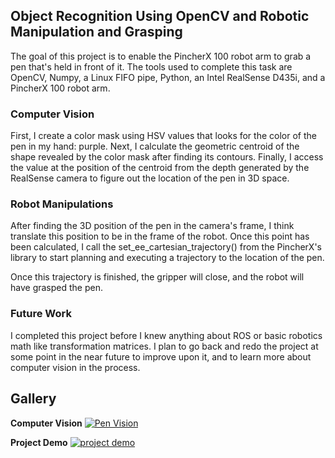 ## Object Recognition Using OpenCV and Robotic Manipulation and Grasping

The goal of this project is to enable the PincherX 100 robot arm to grab a pen that's held in front of it. The tools used to complete this task are OpenCV, Numpy, a Linux FIFO pipe, Python, an Intel RealSense D435i, and a PincherX 100 robot arm.

### Computer Vision

First, I create a color mask using HSV values that looks for the color of the pen in my hand: purple. Next, I calculate the geometric centroid of the shape revealed by the color mask after finding its contours. Finally, I access the value at the position of the centroid from the depth generated by the RealSense camera to figure out the location of the pen in 3D space.

### Robot Manipulations

After finding the 3D position of the pen in the camera's frame, I think translate this position to be in the frame of the robot. Once this point has been calculated, I call the set_ee_cartesian_trajectory() from the PincherX's library to start planning and executing a trajectory to the location of the pen.

Once this trajectory is finished, the gripper will close, and the robot will have grasped the pen.

### Future Work

I completed this project before I knew anything about ROS or basic robotics math like transformation matrices. I plan to go back and redo the project at some point in the near future to improve upon it, and to learn more about computer vision in the process.

## Gallery

**Computer Vision**
[![Pen Vision](https://img.youtube.com/vi/dudBlyBsvok/0.jpg)](https://youtube.com/shorts/dudBlyBsvok?si=K0l7IiKLe3kxetTm "Pen Vision")

**Project Demo**
[![project demo](https://img.youtube.com/vi/xdqtf6kgfiU/0.jpg)](https://youtube.com/shorts/xdqtf6kgfiU?si=K0l7IiKLe3kxetTm "project demo")